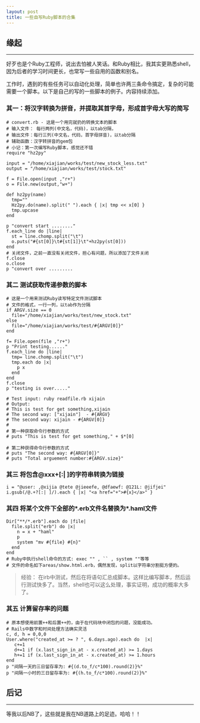 ```yaml
---
layout: post
title: 一些自写Ruby脚本的合集
---
```


## 缘起
----
好歹也是个Ruby工程师，说出去怕被人笑话。和Ruby相比，我其实更熟悉shell，因为后者的学习时间更长，也常写一些自用的函数和别名。

工作时，遇到的有些任务可以自动化处理，简单也许两三条命令搞定，复杂的可能需要一个脚本。以下是自己的写的一些脚本的例子。内容持续添加。

### 其一：将汉字转换为拼音，并提取其首字母，形成首字母大写的简写

    # convert.rb - 这是一个用完就扔的转换文本的脚本
    # 输入文件： 每行两列(中文名，代码)，以tab分隔，
    # 输出文件：每行三列(中文名，代码，首字母拼音)，以tab分隔
    # 辅助函数：汉字转拼音的gem包
    # 小记：第一次编写Ruby脚本，感觉还不错
    require "hz2py"
    
    input = "/home/xiajian/works/test/new_stock_less.txt"
    output = "/home/xiajian/works/test/stock.txt"
    
    f = File.open(input ,"r+")
    o = File.new(output,"w+")
    
    def hz2py(name)
      tmp=""
      Hz2py.do(name).split(" ").each { |x| tmp << x[0] }
      tmp.upcase
    end
    
    p "convert start ........"
    f.each_line do |line| 
      st = line.chomp.split("\t")
      o.puts("#{st[0]}\t#{st[1]}\t"+hz2py(st[0]))
    end
    # 关闭文件，之前一直没有关闭文件，担心有问题，所以添加了文件关闭
    f.close
    o.close
    p "convert over .........

### 其二 测试获取传递参数的脚本

    # 这是一个用来测试Ruby读写特定文件测试脚本
    # 文件的格式，一行一列，以tab作为分隔
    if ARGV.size == 0
      file="/home/xiajian/works/test/new_stock.txt"
    else
      file="/home/xiajian/works/test/#{ARGV[0]}"
    end
    
    f= File.open(file ,"r+")
    p "Print testing......"
    f.each_line do |line| 
      tmp= line.chomp.split("\t")
      tmp.each do |x|
        p x
      end
    end
    f.close
    p "testing is over....."
    
    # Test input: ruby readfile.rb xijain
    # Output: 
    # This is test for get something,xijain
    # The second way: ["xijain"]  - #{ARGV}
    # The second way: xijain - #{ARGV[0]}
    #
    # 第一种获取命令行参数的方式
    # puts "This is test for get something," + $*[0]
    
    # 第二种获得命令行参数的方式
    # puts "The second way: #{ARGV[0]}"
    # puts "Total arguement number:#{ARGV.size}"

### 其三 将包含@xxx+[:| ]的字符串转换为链接

    i = "@user: ,@xijia @tete @jieeefe, @dfaewf: @121L: @jifjei"
    i.gsub(/@.+?[:| ]/).each { |x| "<a href="+">#{x}</a>" }

### 其四 将某个文件下全部的*.erb文件名替换为*.haml文件

    Dir["**/*.erb"].each do |file|
      file.split("erb") do |x|
        n = x + "haml"
        p 
        system "mv #{file} #{n}"
      end
    end
    # Ruby中执行shell命令的方式: exec "" , `` , system ""等等
    # 文件的命名如下areas/show.html.erb，偶然发现，split以字符串分割挺方便的。

> 经验： 在irb中测试，然后在将语句汇总成脚本。这样比编写脚本，然后运行测试快多了。当然，shell也可以这么处理，事实证明，成功的概率大多了。

### 其五 计算留存率的问题

    # 原本想使用前置++和后置++的，由于在代码块中闭包的问题，没能成功。
    # Rails中数字和时间处理方法确实灵活
    c, d, h = 0,0,0
    User.where("created_at >= ? ", 6.days.ago).each do  |x|
       c+=1
       d+=1 if (x.last_sign_in_at - x.created_at) >= 1.days
       h+=1 if (x.last_sign_in_at - x.created_at) >= 1.hours
    end
    p "间隔一天的三日留存率为: #{(d.to_f/c*100).round(2)}%"
    p "间隔一小时的三日留存率为: #{(h.to_f/c*100).round(2)}%"

## 后记
----

等我以后NB了，这些就是我在NB道路上的足迹。哈哈！！
